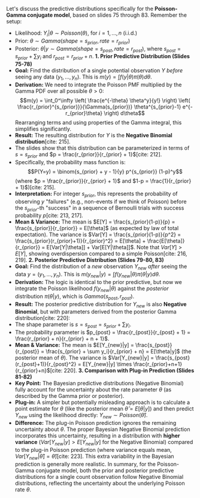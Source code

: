 Let's discuss the predictive distributions specifically for the **Poisson-Gamma conjugate model**, based on slides 75 through 83.
Remember the setup:
* Likelihood: $Y_i | \theta \sim Poisson(\theta)$, for $i=1, ..., n$ (i.i.d.)
* Prior: $\theta \sim Gamma(shape=s_{prior}, rate=r_{prior})$
* Posterior: $\theta | y \sim Gamma(shape=s_{post}, rate=r_{post})$, where $s_{post} = s_{prior} + \sum y_i$ and $r_{post} = r_{prior} + n$.
**1. Prior Predictive Distribution (Slides 75-78)**
* **Goal:** Find the distribution of a single potential observation $Y$ *before* seeing any data ($y_1, ..., y_n$). This is $m(y) = \int f(y|\theta)\pi(\theta)d\theta$.
* **Derivation:** We need to integrate the Poisson PMF multiplied by the Gamma PDF over all possible $\theta > 0$:
$$m(y) = \int_0^\infty \left( \frac{e^{-\theta} \theta^y}{y!} \right) \left( \frac{r_{prior}^{s_{prior}}}{\Gamma(s_{prior})} \theta^{s_{prior}-1} e^{-r_{prior}\theta} \right) d\theta$$
Rearranging terms and using properties of the Gamma integral, this simplifies significantly.
* **Result:** The resulting distribution for $Y$ is the **Negative Binomial distribution**[cite: 215].
* The slides show that this distribution can be parameterized in terms of $s = s_{prior}$ and $p = \frac{r_{prior}}{r_{prior} + 1}$[cite: 212].
* Specifically, the probability mass function is:
$$P(Y=y) = \binom{s_{prior} + y - 1}{y} p^{s_{prior}} (1-p)^y$$
(where $p = \frac{r_{prior}}{r_{prior} + 1}$ and $1-p = \frac{1}{r_{prior} + 1}$)[cite: 215].
* **Interpretation:** For integer $s_{prior}$, this represents the probability of observing $y$ "failures" (e.g., non-events if we think of Poisson) before the $s_{prior}$-th "success" in a sequence of Bernoulli trials with success probability $p$[cite: 213, 217].
* **Mean & Variance:** The mean is $E[Y] = \frac{s_{prior}(1-p)}{p} = \frac{s_{prior}}{r_{prior}} = E[\theta]$ (as expected by law of total expectation). The variance is $Var[Y] = \frac{s_{prior}(1-p)}{p^2} = \frac{s_{prior}(r_{prior}+1)}{r_{prior}^2} = E[\theta] + \frac{E[\theta]}{r_{prior}} = E[Var[Y|\theta]] + Var[E[Y|\theta]]$. Note that $Var[Y] > E[Y]$, showing overdispersion compared to a simple Poisson[cite: 216, 219].
**2. Posterior Predictive Distribution (Slides 79-80, 83)**
* **Goal:** Find the distribution of a *new* observation $Y_{new}$ *after* seeing the data $y = (y_1, ..., y_n)$. This is $m(y_{new}|y) = \int f(y_{new}|\theta)\pi(\theta|y)d\theta$.
* **Derivation:** The logic is identical to the prior predictive, but now we integrate the Poisson likelihood $f(y_{new}|\theta)$ against the *posterior* distribution $\pi(\theta|y)$, which is $Gamma(s_{post}, r_{post})$.
* **Result:** The posterior predictive distribution for $Y_{new}$ is also **Negative Binomial**, but with parameters derived from the posterior Gamma distribution[cite: 220]:
* The shape parameter is $s = s_{post} = s_{prior} + \sum y_i$.
* The probability parameter is $p_{post} = \frac{r_{post}}{r_{post} + 1} = \frac{r_{prior} + n}{r_{prior} + n + 1}$.
* **Mean & Variance:** The mean is $E[Y_{new}|y] = \frac{s_{post}}{r_{post}} = \frac{s_{prior} + \sum y_i}{r_{prior} + n} = E[\theta|y]$ (the posterior mean of $\theta$). The variance is $Var[Y_{new}|y] = \frac{s_{post}(r_{post}+1)}{r_{post}^2} = E[Y_{new}|y] \times \frac{r_{prior}+n+1}{r_{prior}+n}$[cite: 220].
**3. Comparison with Plug-in Prediction (Slides 81-82)**
* **Key Point:** The Bayesian predictive distributions (Negative Binomial) fully account for the uncertainty about the rate parameter $\theta$ (as described by the Gamma prior or posterior).
* **Plug-in:** A simpler but potentially misleading approach is to calculate a point estimate for $\theta$ (like the posterior mean $\hat{\theta} = E[\theta|y]$) and then predict $Y_{new}$ using the likelihood directly: $Y_{new} \sim Poisson(\hat{\theta})$.
* **Difference:** The plug-in Poisson prediction ignores the remaining uncertainty about $\theta$. The proper Bayesian Negative Binomial prediction incorporates this uncertainty, resulting in a distribution with **higher variance** ($Var[Y_{new}|y] > E[Y_{new}|y]$ for the Negative Binomial) compared to the plug-in Poisson prediction (where variance equals mean, $Var[Y_{new}|\hat{\theta}] = \hat{\theta}$)[cite: 223]. This extra variability in the Bayesian prediction is generally more realistic.
In summary, for the Poisson-Gamma conjugate model, both the prior and posterior predictive distributions for a single count observation follow Negative Binomial distributions, reflecting the uncertainty about the underlying Poisson rate $\theta$.